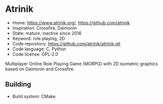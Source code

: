 # Atrinik

- Home: https://www.atrinik.org/, https://github.com/atrinik
- Inspiration: Crossfire, Daimonin
- State: mature, inactive since 2016
- Keyword: role playing, 2D
- Code repository: https://github.com/atrinik/atrinik.git
- Code language: C, Python
- Code license: GPL-2.0

Multiplayer Online Role Playing Game (MORPG) with 2D isometric graphics based on Daimonin and Crossfire.

## Building

- Build system: CMake
